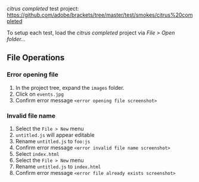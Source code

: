 _citrus completed_ test project: https://github.com/adobe/brackets/tree/master/test/smokes/citrus%20completed

To setup each test, load the _citrus completed_ project via _File > Open folder..._

## File Operations

### Error opening file

1. In the project tree, expand the ``images`` folder.
2. Click on ``events.jpg``
3. Confirm error message ``<error opening file screenshot>``

### Invalid file name

1. Select the ``File > New`` menu
2. ``untitled.js`` will appear editable
3. Rename ``untitled.js`` to ``foo:js``
4. Confirm error message ``<error invalid file name screenshot>``
6. Select ``index.html``
7. Select the ``File > New`` menu
8. Rename ``untitled.js`` to ``index.html``
9. Confirm error message ``<error file already exists screenshot>``